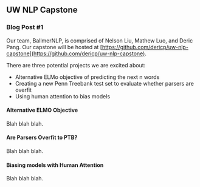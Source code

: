 ## UW NLP Capstone

### Blog Post \#1

Our team, BallmerNLP, is comprised of Nelson Liu, Mathew Luo, and Deric Pang.
Our capstone will be hosted at
[https://github.com/dericp/uw-nlp-capstone](https://github.com/dericp/uw-nlp-capstone).

There are three potential projects we are excited about:
  * Alternative ELMo objective of predicting the next n words
  * Creating a new Penn Treebank test set to evaluate whether parsers are
    overfit
  * Using human attention to bias models

#### Alternative ELMO Objective

Blah blah blah.

#### Are Parsers Overfit to PTB?

Blah blah blah.

#### Biasing models with Human Attention

Blah blah blah.
